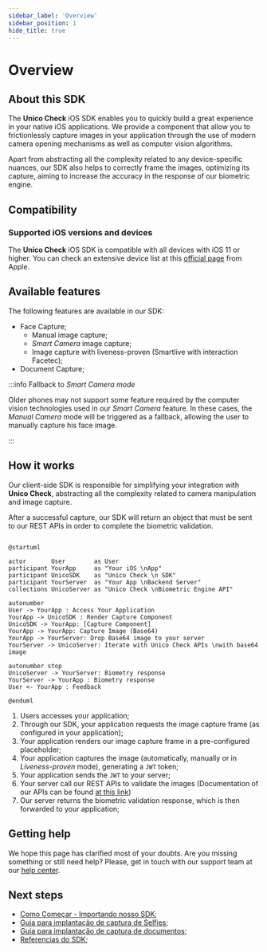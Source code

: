 ```yaml
---
sidebar_label: 'Overview'
sidebar_position: 1
hide_title: true
---
```


# Overview

## About this SDK

The **Unico Check** iOS SDK enables you to quickly build a great experience in your native iOS applications. We provide a component that allow you to frictionlessly capture images in your application through the use of modern camera opening mechanisms as well as computer vision algorithms.

Apart from abstracting all the complexity related to any device-specific nuances, our SDK also helps to correctly frame the images, optimizing its capture, aiming to increase the accuracy in the response of our biometric engine.

## Compatibility

### Supported iOS versions and devices

The **Unico Check** iOS SDK is compatible with all devices with iOS 11 or higher. You can check an extensive device list at this [official page](https://support.apple.com/pt-br/HT209574) from Apple.

## Available features

The following features are available in our SDK:

- Face Capture; 
    - Manual image capture;
    - *Smart Camera* image capture; 
    - Image capture with liveness-proven (Smartlive with interaction Facetec);
- Document Capture;

:::info Fallback to *Smart Camera mode* 

Older phones may not support some feature required by the computer vision technologies used in our *Smart Camera* feature. In these cases, the *Manual Camera* mode will be triggered as a fallback, allowing the user to manually capture his face image.

:::

## How it works

Our client-side SDK is responsible for simplifying your integration with **Unico Check**, abstracting all the complexity related to camera manipulation and image capture.

After a successful capture, our SDK will return an object that must be sent to our REST APIs in order to complete the biometric validation.


```plantuml Your title

@startuml

actor       User        as User
participant YourApp     as "Your iOS \nApp"
participant UnicoSDK    as "Unico Check \n SDK"
participant YourServer  as "Your App \nBackend Server"
collections UnicoServer as "Unico Check \nBiometric Engine API"

autonumber
User -> YourApp : Access Your Application
YourApp -> UnicoSDK : Render Capture Component
UnicoSDK -> YourApp: [Capture Component]
YourApp -> YourApp: Capture Image (Base64)
YourApp -> YourServer: Drop Base64 image to your server  
YourServer -> UnicoServer: Iterate with Unico Check APIs \nwith base64 image

autonumber stop
UnicoServer -> YourServer: Biometry response 
YourServer -> YourApp : Biometry response
User <- YourApp : Feedback

@enduml

```

1. Users accesses your application;
2. Through our SDK, your application requests the image capture frame (as configured in your application);
3. Your application renders our image capture frame in a pre-configured placeholder;
4. Your application captures the image (automatically, manually or in *Liveness-proven* mode), generating a `JWT` token;
5. Your application sends the `JWT` to your server;
6. Your server call our REST APIs to validate the images (Documentation of our APIs can be found [at this link](https://www3.acesso.io/identity/services/v3/docs/))
7. Our server returns the biometric validation response, which is then forwarded to your application;

## Getting help

We hope this page has clarified most of your doubts. Are you missing something or still need help? Please, get in touch with our support team at our [help center](https://ajuda.unico.io/hc/pt-br/categories/360002344171).

## Next steps

- [Como Começar - Importando nosso SDK](como-comecar);
- [Guia para implantação de captura de Selfies](fluxos/captura-selfies);
- [Guia para implantação de captura de documentos](fluxos/captura-documentos);
- [Referencias do SDK](referencias);

